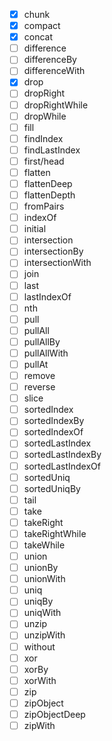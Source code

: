 - [x] chunk
- [x] compact
- [x] concat
- [ ] difference
- [ ] differenceBy
- [ ] differenceWith
- [x] drop
- [ ] dropRight
- [ ] dropRightWhile
- [ ] dropWhile
- [ ] fill
- [ ] findIndex
- [ ] findLastIndex
- [ ] first/head
- [ ] flatten
- [ ] flattenDeep
- [ ] flattenDepth
- [ ] fromPairs
- [ ] indexOf
- [ ] initial
- [ ] intersection
- [ ] intersectionBy
- [ ] intersectionWith
- [ ] join
- [ ] last
- [ ] lastIndexOf
- [ ] nth
- [ ] pull
- [ ] pullAll
- [ ] pullAllBy
- [ ] pullAllWith
- [ ] pullAt
- [ ] remove
- [ ] reverse
- [ ] slice
- [ ] sortedIndex
- [ ] sortedIndexBy
- [ ] sortedIndexOf
- [ ] sortedLastIndex
- [ ] sortedLastIndexBy
- [ ] sortedLastIndexOf
- [ ] sortedUniq
- [ ] sortedUniqBy
- [ ] tail
- [ ] take
- [ ] takeRight
- [ ] takeRightWhile
- [ ] takeWhile
- [ ] union
- [ ] unionBy
- [ ] unionWith
- [ ] uniq
- [ ] uniqBy
- [ ] uniqWith
- [ ] unzip
- [ ] unzipWith
- [ ] without
- [ ] xor
- [ ] xorBy
- [ ] xorWith
- [ ] zip
- [ ] zipObject
- [ ] zipObjectDeep
- [ ] zipWith
